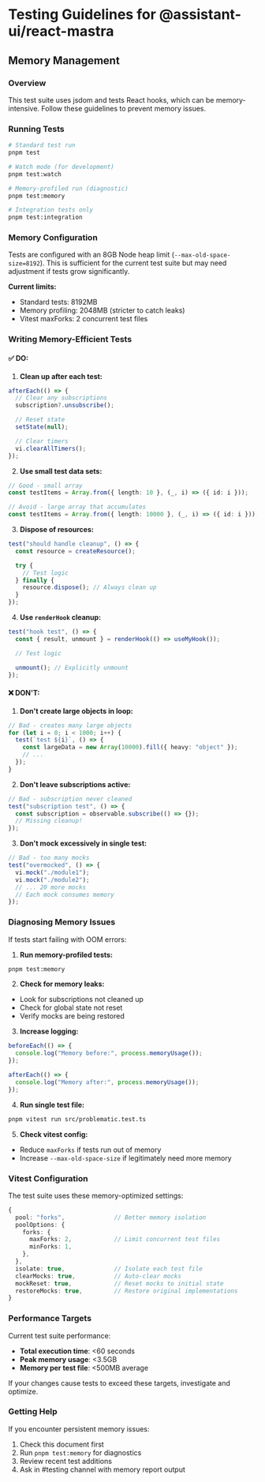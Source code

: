 # Testing Guidelines for @assistant-ui/react-mastra

## Memory Management

### Overview

This test suite uses jsdom and tests React hooks, which can be memory-intensive. Follow these guidelines to prevent memory issues.

### Running Tests

```bash
# Standard test run
pnpm test

# Watch mode (for development)
pnpm test:watch

# Memory-profiled run (diagnostic)
pnpm test:memory

# Integration tests only
pnpm test:integration
```

### Memory Configuration

Tests are configured with an 8GB Node heap limit (`--max-old-space-size=8192`). This is sufficient for the current test suite but may need adjustment if tests grow significantly.

**Current limits:**

- Standard tests: 8192MB
- Memory profiling: 2048MB (stricter to catch leaks)
- Vitest maxForks: 2 concurrent test files

### Writing Memory-Efficient Tests

#### ✅ DO:

1. **Clean up after each test:**

```typescript
afterEach(() => {
  // Clear any subscriptions
  subscription?.unsubscribe();

  // Reset state
  setState(null);

  // Clear timers
  vi.clearAllTimers();
});
```

2. **Use small test data sets:**

```typescript
// Good - small array
const testItems = Array.from({ length: 10 }, (_, i) => ({ id: i }));

// Avoid - large array that accumulates
const testItems = Array.from({ length: 10000 }, (_, i) => ({ id: i }));
```

3. **Dispose of resources:**

```typescript
test("should handle cleanup", () => {
  const resource = createResource();

  try {
    // Test logic
  } finally {
    resource.dispose(); // Always clean up
  }
});
```

4. **Use `renderHook` cleanup:**

```typescript
test("hook test", () => {
  const { result, unmount } = renderHook(() => useMyHook());

  // Test logic

  unmount(); // Explicitly unmount
});
```

#### ❌ DON'T:

1. **Don't create large objects in loop:**

```typescript
// Bad - creates many large objects
for (let i = 0; i < 1000; i++) {
  test(`test ${i}`, () => {
    const largeData = new Array(10000).fill({ heavy: "object" });
    // ...
  });
}
```

2. **Don't leave subscriptions active:**

```typescript
// Bad - subscription never cleaned
test("subscription test", () => {
  const subscription = observable.subscribe(() => {});
  // Missing cleanup!
});
```

3. **Don't mock excessively in single test:**

```typescript
// Bad - too many mocks
test("overmocked", () => {
  vi.mock("./module1");
  vi.mock("./module2");
  // ... 20 more mocks
  // Each mock consumes memory
});
```

### Diagnosing Memory Issues

If tests start failing with OOM errors:

1. **Run memory-profiled tests:**

```bash
pnpm test:memory
```

2. **Check for memory leaks:**

- Look for subscriptions not cleaned up
- Check for global state not reset
- Verify mocks are being restored

3. **Increase logging:**

```typescript
beforeEach(() => {
  console.log("Memory before:", process.memoryUsage());
});

afterEach(() => {
  console.log("Memory after:", process.memoryUsage());
});
```

4. **Run single test file:**

```bash
pnpm vitest run src/problematic.test.ts
```

5. **Check vitest config:**

- Reduce `maxForks` if tests run out of memory
- Increase `--max-old-space-size` if legitimately need more memory

### Vitest Configuration

The test suite uses these memory-optimized settings:

```typescript
{
  pool: "forks",              // Better memory isolation
  poolOptions: {
    forks: {
      maxForks: 2,            // Limit concurrent test files
      minForks: 1,
    },
  },
  isolate: true,              // Isolate each test file
  clearMocks: true,           // Auto-clear mocks
  mockReset: true,            // Reset mocks to initial state
  restoreMocks: true,         // Restore original implementations
}
```

### Performance Targets

Current test suite performance:

- **Total execution time**: <60 seconds
- **Peak memory usage**: <3.5GB
- **Memory per test file**: <500MB average

If your changes cause tests to exceed these targets, investigate and optimize.

### Getting Help

If you encounter persistent memory issues:

1. Check this document first
2. Run `pnpm test:memory` for diagnostics
3. Review recent test additions
4. Ask in #testing channel with memory report output

